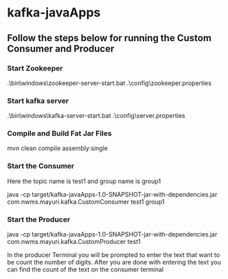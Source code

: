 # kafka-javaApps

## Follow the steps below for running the Custom Consumer and Producer

### Start Zookeeper

.\bin\windows\zookeeper-server-start.bat .\config\zookeeper.properties


### Start kafka server

.\bin\windows\kafka-server-start.bat .\config\server.properties

### Compile and Build Fat Jar Files

mvn clean compile assembly:single

### Start the Consumer 

Here the topic name is test1 and group name is group1

 java -cp target/kafka-javaApps-1.0-SNAPSHOT-jar-with-dependencies.jar com.nwms.mayuri.kafka.CustomConsumer test1 group1
### Start the Producer

java -cp target/kafka-javaApps-1.0-SNAPSHOT-jar-with-dependencies.jar com.nwms.mayuri.kafka.CustomProducer test1

In the producer Terminal you will be prompted to enter the text that want to be count the number of digits. After you are done with entering the text you can find the count of the text on the consumer terminal
